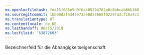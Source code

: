 ```yaml
---
ms.openlocfilehash: fea15f085e5d0f6a405294762a0c8bbcab86b368
ms.sourcegitcommit: 1bb00d2f4343e73ae8d58668f02297a3cf10a4c1
ms.translationtype: HT
ms.contentlocale: de-DE
ms.lasthandoff: 06/15/2019
ms.locfileid: "63872663"
---
```

Bezeichnerfeld für die Abhängigkeitseigenschaft: